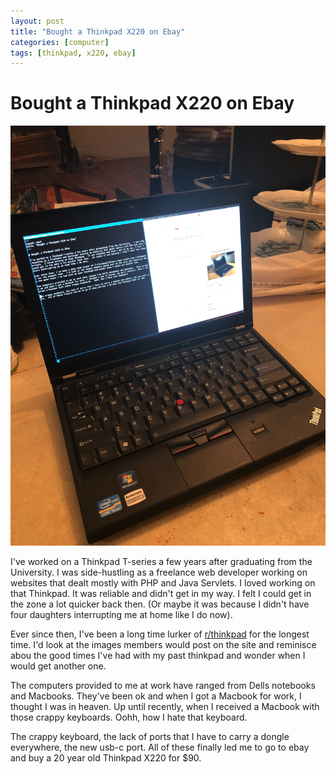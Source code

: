 ```yaml
---
layout: post
title: "Bought a Thinkpad X220 on Ebay"
categories: [computer]
tags: [thinkpad, x220, ebay]
---
```


# Bought a Thinkpad X220 on Ebay

![thinkpad-x220](/assets/thinkpad-x220.jpg)

I've worked on a Thinkpad T-series a few years after graduating from the University.  I was side-hustling as a freelance web developer working on websites that dealt mostly with PHP and Java Servlets.  I loved working on that Thinkpad.  It was reliable and didn't get in my way. I felt I could get in the zone a lot quicker back then.  (Or maybe it was because I didn't have four daughters interrupting me at home like I do now).

Ever since then, I've been a long time lurker of [r/thinkpad](https://www.reddit.com/r/thinkpad/) for the longest time.  I'd look at the images members would post on the site and reminisce abou the good times I've had with my past thinkpad and wonder when I would get another one.

The computers provided to me at work have ranged from Dells notebooks and Macbooks.  They've been ok and when I got a Macbook for work, I thought I was in heaven. Up until recently, when I received a Macbook with those crappy keyboards.  Oohh, how I hate that keyboard.

The crappy keyboard, the lack of ports that I have to carry a dongle everywhere, the new usb-c port.  All of these finally led me to go to ebay and buy a 20 year old Thinkpad X220 for $90.

